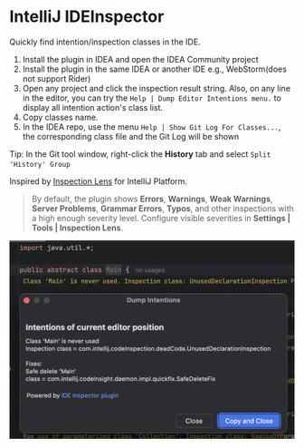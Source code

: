 # IntelliJ IDEInspector

Quickly find intention/inspection classes in the IDE.

1. Install the plugin in IDEA and open the IDEA Community project
2. Install the plugin in the same IDEA or another IDE e.g., WebStorm(does not support Rider)
3. Open any project and click the inspection result string. Also, on any line in the editor, you can try the `Help | Dump Editor Intentions menu.` to display all intention action's class list.
4. Copy classes name.
5. In the IDEA repo, use the menu `Help | Show Git Log For Classes...`, the corresponding class file and the Git Log will be shown

Tip: In the Git tool window, right-click the **History** tab and select `Split 'History' Group`

Inspired by [Inspection Lens](https://plugins.jetbrains.com/plugin/17302-inlineerror) for IntelliJ Platform.

> By default, the plugin shows **Errors**, **Warnings**, **Weak Warnings**, **Server Problems**, **Grammar Errors**, **Typos**, and other inspections with a high enough severity level. Configure visible severities in **Settings | Tools | Inspection Lens**.

![Screenshot](.github/readme/intellij.png)
